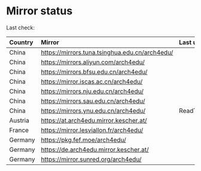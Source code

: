 <script src="./time.js"></script>
# Mirror status
Last check: <script type="text/javascript">localize(1693170815.7375226);</script>

|Country|Mirror|Last update|
|:------|:-----|:----------|
|China|https://mirrors.tuna.tsinghua.edu.cn/arch4edu/|<script type="text/javascript">localize(1693117788);</script>|
|China|https://mirrors.aliyun.com/arch4edu/|<script type="text/javascript">localize(1693160815);</script>|
|China|https://mirrors.bfsu.edu.cn/arch4edu/|<script type="text/javascript">localize(1693160815);</script>|
|China|https://mirror.iscas.ac.cn/arch4edu/|<script type="text/javascript">localize(1693117788);</script>|
|China|https://mirrors.nju.edu.cn/arch4edu/|<script type="text/javascript">localize(1693074500);</script>|
|China|https://mirrors.sau.edu.cn/arch4edu/|<script type="text/javascript">localize(1693160815);</script>|
|China|https://mirrors.ynu.edu.cn/arch4edu/|ReadTimeout|
|Austria|https://at.arch4edu.mirror.kescher.at/|<script type="text/javascript">localize(1693160815);</script>|
|France|https://mirror.lesviallon.fr/arch4edu/|<script type="text/javascript">localize(1693117788);</script>|
|Germany|https://pkg.fef.moe/arch4edu/|<script type="text/javascript">localize(1693160815);</script>|
|Germany|https://de.arch4edu.mirror.kescher.at/|<script type="text/javascript">localize(1693160815);</script>|
|Germany|https://mirror.sunred.org/arch4edu/|<script type="text/javascript">localize(1693160815);</script>|

<script src="./tablefilter/tablefilter.js"></script>
<script src="./table.js"></script>